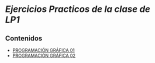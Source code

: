 # *Ejercicios Practicos de la clase de LP1*

## Contenidos
- [PROGRAMACIÓN GRÁFICA 01](Practica07)
- [PROGRAMACIÓN GRÁFICA 02](Practiva08)
